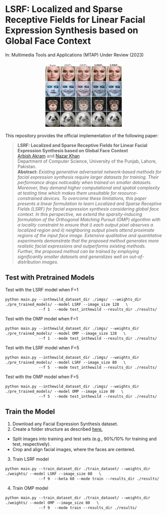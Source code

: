 # LSRF: Localized and Sparse Receptive Fields for Linear Facial Expression Synthesis based on Global Face Context 
In: Multimedia Tools and Applications (MTAP) Under Review (2023)

<p align="center"><img width="50%" src="imgs/main.png" /></p>

This repository provides the official implementation of the following paper:
> **LSRF: Localized and Sparse Receptive Fields for Linear Facial Expression Synthesis based on Global Face Context**<br>
> [Arbish Akram](https://arbishakram.github.io/) and [Nazar Khan](http://faculty.pucit.edu.pk/nazarkhan/) <br>
> Department of Computer Science, University of the Punjab, Lahore, Pakistan.<br>
> **Abstract:** *Existing generative adversarial network-based methods for facial expression synthesis require larger datasets for training. Their performance drops noticeably when trained on smaller datasets. Moreover, they demand higher computational and spatial complexity at testing time which makes them unsuitable for resource-constrained devices. To overcome these limitations, this paper presents a linear formulation to learn Localized and Sparse Receptive Fields (LSRF) for facial expression synthesis considering global face context. In this perspective, we extend the sparsity-inducing formulation of the Orthogonal Matching Pursuit (OMP) algorithm with a locality constraint to ensure that i) each output pixel observes a localized region and ii) neighboring output pixels attend proximate regions of the input face image. Extensive qualitative and quantitative experiments demonstrate that the proposed method generates more realistic facial expressions and outperforms existing methods. Further, the proposed method can be trained by  employing significantly smaller datasets and generalizes well on out-of-distribution images.*

## Test with Pretrained Models
Test with the LSRF model when F=1
```
python main.py --inthewild_dataset_dir ./imgs/  --weights_dir ./pre_trained_models/ --model LSRF --image_size 128   \
               --f 1  --mode test_inthewild --results_dir ./results/                               
```
Test with the OMP model when F=1
```
python main.py --inthewild_dataset_dir ./imgs/ --weights_dir ./pre_trained_models/ --model OMP --image_size 128   \
               --f 1  --mode test_inthewild --results_dir ./results/                               
```
Test with the LSRF model when F=5
```
python main.py --inthewild_dataset_dir ./imgs/ --weights_dir ./pre_trained_models/ --model LSRF --image_size 80   \
               --f 5  --mode test_inthewild --results_dir ./results/                               
```
Test with the OMP model when F=5
```
python main.py --inthewild_dataset_dir ./imgs/ --weights_dir ./pre_trained_models/ --model OMP --image_size 80   \
               --f 5  --mode test_inthewild --results_dir ./results/                               
```

## Train the Model

1. Download any Facial Expression Synthesis dataset.
2. Create a folder structure as described [here.](https://github.com/arbishakram/masked_regression_code/blob/master/images/folder_structure.png)
 - Split images into training and test sets (e.g., 90\%/10\% for training and test, respectively).  
 - Crop and align facial images, where the faces are centered.
3. Train LSRF model
```
python main.py --train_dataset_dir ./train_dataset/ --weights_dir ./weights/ --model LSRF --image_size 80   \
               --f 9  --beta 60 --mode train --results_dir ./results/                                
```

4. Train OMP model
```
python main.py --train_dataset_dir ./train_dataset/ --weights_dir ./weights/ --model OMP --image_size 80   \
               --f 9  --mode train --results_dir ./results/                                
```

